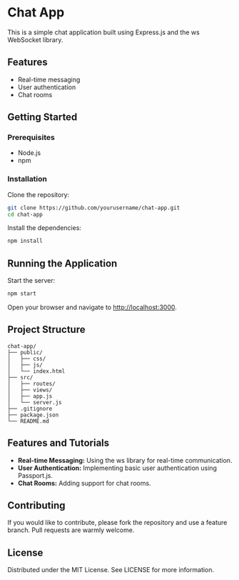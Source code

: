 


# Chat App

This is a simple chat application built using Express.js and the ws WebSocket library.

## Features

- Real-time messaging
- User authentication
- Chat rooms

## Getting Started

### Prerequisites

- Node.js
- npm

### Installation

Clone the repository:

```bash
git clone https://github.com/yourusername/chat-app.git
cd chat-app
```

Install the dependencies:

```bash
npm install
```

## Running the Application

Start the server:

```bash
npm start
```

Open your browser and navigate to [http://localhost:3000](http://localhost:3000).

## Project Structure

```
chat-app/
├── public/
│   ├── css/
│   ├── js/
│   └── index.html
├── src/
│   ├── routes/
│   ├── views/
│   ├── app.js
│   └── server.js
├── .gitignore
├── package.json
└── README.md
```

## Features and Tutorials

- **Real-time Messaging:** Using the ws library for real-time communication.
- **User Authentication:** Implementing basic user authentication using Passport.js.
- **Chat Rooms:** Adding support for chat rooms.

## Contributing

If you would like to contribute, please fork the repository and use a feature branch. Pull requests are warmly welcome.

## License

Distributed under the MIT License. See LICENSE for more information.


